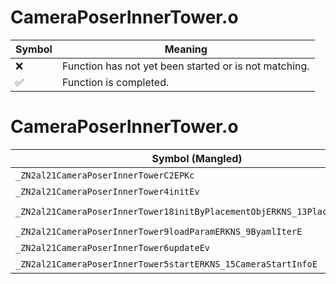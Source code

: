 # CameraPoserInnerTower.o
| Symbol | Meaning 
| ------------- | ------------- 
| :x: | Function has not yet been started or is not matching. 
| :white_check_mark: | Function is completed. 


# CameraPoserInnerTower.o
| Symbol (Mangled) | Symbol (Demangled) | Decompiled? |
| ------------- |  ------------- | ------------- |
| `_ZN2al21CameraPoserInnerTowerC2EPKc` | `al::CameraPoserInnerTower::CameraPoserInnerTower(char const*)` | :x: |
| `_ZN2al21CameraPoserInnerTower4initEv` | `al::CameraPoserInnerTower::init(void)` | :x: |
| `_ZN2al21CameraPoserInnerTower18initByPlacementObjERKNS_13PlacementInfoE` | `al::CameraPoserInnerTower::initByPlacementObj(al::PlacementInfo const&)` | :x: |
| `_ZN2al21CameraPoserInnerTower9loadParamERKNS_9ByamlIterE` | `al::CameraPoserInnerTower::loadParam(al::ByamlIter const&)` | :x: |
| `_ZN2al21CameraPoserInnerTower6updateEv` | `al::CameraPoserInnerTower::update(void)` | :x: |
| `_ZN2al21CameraPoserInnerTower5startERKNS_15CameraStartInfoE` | `al::CameraPoserInnerTower::start(al::CameraStartInfo const&)` | :x: |

